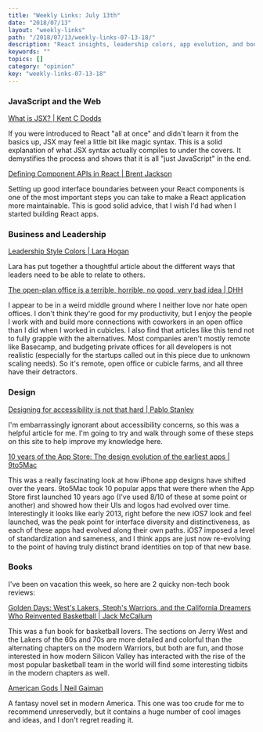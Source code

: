 ```yaml
---
title: "Weekly Links: July 13th"
date: "2018/07/13"
layout: "weekly-links"
path: "/2018/07/13/weekly-links-07-13-18/"
description: "React insights, leadership colors, app evolution, and book reviews"
keywords: ""
topics: []
category: "opinion"
key: "weekly-links-07-13-18"
---
```



### JavaScript and the Web

[What is JSX? | Kent C Dodds](https://medium.com/p/what-is-jsx-310ab98c463e)

If you were introduced to React "all at once" and didn't learn it from the basics up, JSX may feel a little bit like magic syntax.  This is a solid explanation of what JSX syntax actually compiles to under the covers.  It demystifies the process and shows that it is all "just JavaScript" in the end.

[Defining Component APIs in React | Brent Jackson](http://jxnblk.com/writing/posts/defining-component-apis-in-react/)

Setting up good interface boundaries between your React components is one of the most important steps you can take to make a React application more maintainable.  This is good solid advice, that I wish I'd had when I started building React apps.

### Business and Leadership

[Leadership Style Colors | Lara Hogan](http://larahogan.github.io/blog/leadership-style-colors/)

Lara has put together a thoughtful article about the different ways that leaders need to be able to relate to others.

[The open-plan office is a terrible, horrible, no good, very bad idea | DHH](https://m.signalvnoise.com/the-open-plan-office-is-a-terrible-horrible-no-good-very-bad-idea-42bd9cd294e3)

I appear to be in a weird middle ground where I neither love nor hate open offices.  I don't think they're good for my productivity, but I enjoy the people I work with and build more connections with coworkers in an open office than I did when I worked in cubicles. I also find that articles like this tend not to fully grapple with the alternatives.  Most companies aren't mostly remote like Basecamp, and budgeting private offices for all developers is not realistic (especially for the startups called out in this piece due to unknown scaling needs).  So it's remote, open office or cubicle farms, and all three have their detractors.

### Design

[Designing for accessibility is not that hard | Pablo Stanley](https://uxdesign.cc/designing-for-accessibility-is-not-that-hard-c04cc4779d94)

I'm embarrassingly ignorant about accessibility concerns, so this was a helpful article for me.  I'm going to try and walk through some of these steps on this site to help improve my knowledge here.

[10 years of the App Store: The design evolution of the earliest apps | 9to5Mac](https://9to5mac.com/2018/07/10/app-store-10-years-design-evolution/)

This was a really fascinating look at how iPhone app designs have shifted over the years.  9to5Mac took 10 popular apps that were there when the App Store first launched 10 years ago (I've used 8/10 of these at some point or another) and showed how their UIs and logos had evolved over time.  Interestingly it looks like early 2013, right before the new iOS7 look and feel launched, was the peak point for interface diversity and distinctiveness, as each of these apps had evolved along their own paths.  iOS7 imposed a level of standardization and sameness, and I think apps are just now re-evolving to the point of having truly distinct brand identities on top of that new base.


### Books

I've been on vacation this week, so here are 2 quicky non-tech book reviews:

[Golden Days: West's Lakers, Steph's Warriors, and the California Dreamers Who Reinvented Basketball | Jack McCallum](https://amzn.to/2L4uGQp)

This was a fun book for basketball lovers.  The sections on Jerry West and the Lakers of the 60s and 70s are more detailed and colorful than the alternating chapters on the modern Warriors, but both are fun, and those interested in how modern Silicon Valley has interacted with the rise of the most popular basketball team in the world will find some interesting tidbits in the modern chapters as well.


[American Gods | Neil Gaiman](https://amzn.to/2Jj6vJ2)

A fantasy novel set in modern America.  This one was too crude for me to recommend unreservedly, but it contains a huge number of cool images and ideas, and I don't regret reading it.
